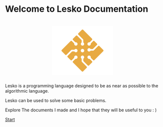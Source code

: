 # Welcome to Lesko Documentation

<h1 align="center">
  <img src="https://github.com/Mohamed-Akram-Hl/docs/blob/main/assets/Logo.png?raw=true" width="200px"/>
</h1>


Lesko is a programming language designed to be as near as possible to the algorithmic language.

Lesko can be used to solve some basic problems.

Explore The documents I made and I hope that they will be useful to you : )

[Start](https://github.com/Mohamed-Akram-Hl/docs/blob/main/1.%20Installation%20and%20Setup/Installation%20and%20Setup.md)
